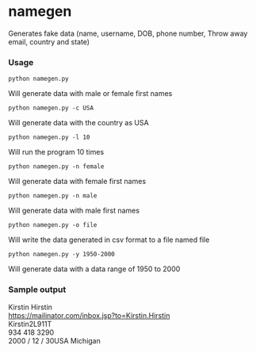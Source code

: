 # namegen
Generates fake data (name, username, DOB, phone number, Throw away email, country and state)

### Usage 
```python namegen.py ```

Will generate data with male or female first names

```python namegen.py -c USA```

Will generate data with the country as USA

```python namegen.py -l 10```

Will run the program 10 times

```python namegen.py -n female ```

Will generate data with female first names

```python namegen.py -n male```

Will generate data with male first names

```python namegen.py -o file```

Will write the data generated in csv format to a file named file

```python namegen.py -y 1950-2000```

Will generate data with a data range of 1950 to 2000

### Sample output

Kirstin Hirstin                                                                     
https://mailinator.com/inbox.jsp?to=Kirstin.Hirstin                                                                             
Kirstin2L911T                                                                                                                  
934 418 3290                                                                                                                  
2000 / 12 / 30USA Michigan
